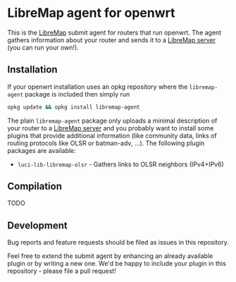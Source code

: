 # LibreMap agent for openwrt

This is the [LibreMap](http://libremap.net) submit agent for routers that run openwrt. The agent gathers information about your router and sends it to a [LibreMap server](https://github.com/libremap/libremap-api) (you can run your own!).

## Installation
If your openwrt installation uses an opkg repository where the `libremap-agent` package is included then simply run
```bash
opkg update && opkg install libremap-agent
```
The plain `libremap-agent` package only uploads a minimal description of your router to a [LibreMap server](https://github.com/libremap/libremap-api) and you probably want to install some plugins that provide additional information (like community data, links of routing protocols like OLSR or batman-adv, ...). The following plugin packages are available:
* `luci-lib-libremap-olsr` - Gathers links to OLSR neighbors (IPv4+IPv6)

## Compilation
TODO

## Development
Bug reports and feature requests should be filed as issues in this repository.

Feel free to extend the submit agent by enhancing an already available plugin or by writing a new one. We'd be happy to include your plugin in this repository - please file a pull request!
